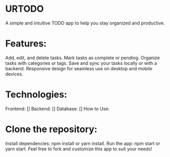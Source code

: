 # URTODO
A simple and intuitive TODO app to help you stay organized and productive.
# Features:

Add, edit, and delete tasks.
Mark tasks as complete or pending.
Organize tasks with categories or tags.
Save and sync your tasks locally or with a backend.
Responsive design for seamless use on desktop and mobile devices.

# Technologies:
Frontend: []
Backend: []
Database: []
How to Use:

# Clone the repository:
Install dependencies: npm install or yarn install.
Run the app: npm start or yarn start.
Feel free to fork and customize this app to suit your needs!
